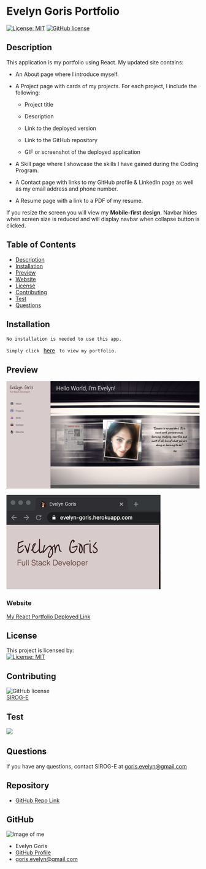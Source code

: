# Evelyn Goris Portfolio

[![License: MIT](https://img.shields.io/badge/License-MIT-yellow.svg)](https://opensource.org/licenses/MIT)
[![GitHub license](https://img.shields.io/badge/Made%20by-SIROG--E-ab8c9b?style=flat&logo=github)](http://https://github.com/SIROG-E)

## Description

This application is my portfolio using React. My updated site contains:

- An About page where I introduce myself.

- A Project page with cards of my projects. For each project, I include the following:

  - Project title

  - Description

  - Link to the deployed version

  - Link to the GitHub repository

  - GIF or screenshot of the deployed application

- A Skill page where I showcase the skills I have gained during the Coding Program.

- A Contact page with links to my GitHub profile & LinkedIn page as well as my email address and phone number.

- A Resume page with a link to a PDF of my resume.

If you resize the screen you will view my **Mobile-first design**. Navbar hides when screen size is reduced and will display navbar when collapse button is clicked.

## Table of Contents

- [Description](#description)
- [Installation](#installation)
- [Preview](#preview)
- [Website](#website)
- [License](#license)
- [Contributing](#contributing)
- [Test](#tests)
- [Questions](#questions)

## Installation

```
No installation is needed to use this app.
```

`Simply click ` [here](https://evelyn-goris.herokuapp.com/) ` to view my portfolio.`

## Preview

![My React Portfolio Preview](public/static/img/readme/Portfolio_Preview.png)

![Checkout my favicon!](public/static/img/readme/favicon.png)

### Website

[My React Portfolio Deployed Link](https://evelyn-goris.herokuapp.com/)

## License

This project is licensed by:\
[![License: MIT](https://img.shields.io/badge/License-MIT-yellow.svg)](https://opensource.org/licenses/MIT)

## Contributing

![GitHub license](https://img.shields.io/badge/Made%20by-SIROG--E-ab8c9b?style=flat&logo=github)\
[SIROG-E](https://github.com/SIROG-E)

## Test

![](https://img.shields.io/badge/Test-100%25-success?style=flat&logo=node.js)

## Questions

If you have any questions, contact SIROG-E at goris.evelyn@gmail.com

## Repository

- [GitHub Repo Link](https://github.com/SIROG-E/Evelyn_Goris)

## GitHub

![Image of me](https://avatars2.githubusercontent.com/u/70104520?s=150&u=8e74301d42e60aae2307f5628e80c8f9cf9f8263&v=4)

- Evelyn Goris
- [GitHub Profile](https://github.com/SIROG-E)
- goris.evelyn@gmail.com
